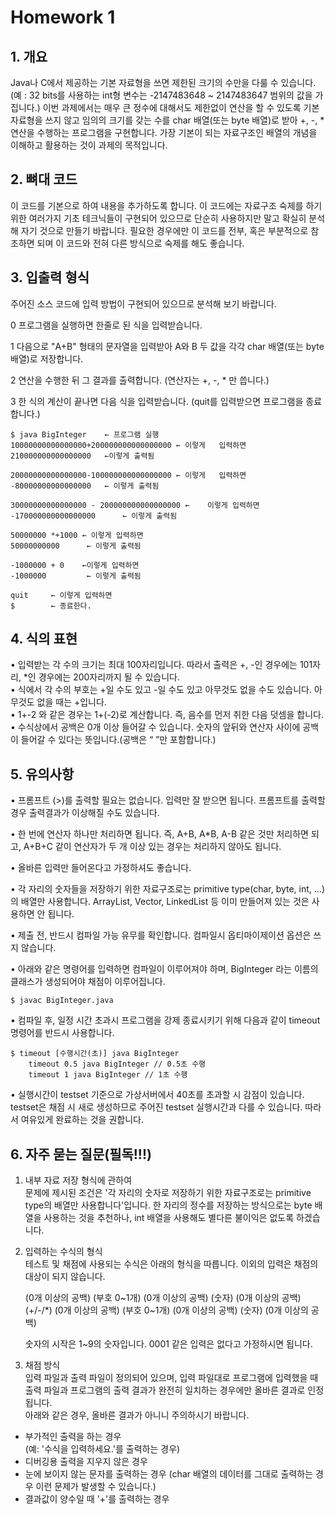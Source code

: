 # Homework 1
## 1. 개요

Java나 C에서 제공하는 기본 자료형을 쓰면 제한된 크기의 수만을 다룰 수 있습니다. (예 : 32 bits를 사용하는 int형 변수는 -2147483648 ~ 2147483647 범위의 값을 가집니다.) 이번 과제에서는 매우 큰 정수에 대해서도 제한없이 연산을 할 수 있도록 기본 자료형을 쓰지 않고 임의의 크기를 갖는 수를 char 배열(또는 byte 배열)로 받아 +, -, * 연산을 수행하는 프로그램을 구현합니다. 가장 기본이 되는 자료구조인 배열의 개념을 이해하고 활용하는 것이 과제의 목적입니다.


## 2. 뼈대 코드

이 코드를 기본으로 하여 내용을 추가하도록 합니다. 이 코드에는 자료구조 숙제를 하기 위한 여러가지 기초 테크닉들이 구현되어 있으므로 단순히 사용하지만 말고 확실히 분석해 자기 것으로 만들기 바랍니다. 필요한 경우에만 이 코드를 전부, 혹은 부분적으로 참조하면 되며 이 코드와 전혀 다른 방식으로 숙제를 해도 좋습니다.


## 3. 입출력 형식

주어진 소스 코드에 입력 방법이 구현되어 있으므로 분석해 보기 바랍니다.

0 프로그램을 실행하면 한줄로 된 식을 입력받습니다.

1 다음으로 "A+B" 형태의 문자열을 입력받아 A와 B 두 값을 각각 char 배열(또는 byte 배열)로 저장합니다.

2 연산을 수행한 뒤 그 결과를 출력합니다. (연산자는 +, -, * 만 씁니다.)

3 한 식의 계산이 끝나면 다음 식을 입력받습니다. (quit를 입력받으면 프로그램을 종료합니다.)

    $ java BigInteger 	 ← 프로그램 실행
    10000000000000000+200000000000000000 ← 이렇게   입력하면
    210000000000000000 	 ←이렇게 출력됨

    20000000000000000-100000000000000000 ← 이렇게   입력하면
    -80000000000000000 	 ← 이렇게 출력됨

    30000000000000000 - 200000000000000000 ←    이렇게 입력하면
    -170000000000000000 	 ← 이렇게 출력됨

    50000000 *+1000 ← 이렇게 입력하면
    50000000000 	 ← 이렇게 출력됨

    -1000000 + 0 	←이렇게 입력하면
    -1000000 	 	 ← 이렇게 출력됨

    quit 	 ← 이렇게 입력하면
    $ 		 ← 종료한다.


## 4. 식의 표현

• 입력받는 각 수의 크기는 최대 100자리입니다. 따라서 출력은 +, -인 경우에는 101자리, *인 경우에는 200자리까지 될 수 있습니다.       
• 식에서 각 수의 부호는 +일 수도 있고 -일 수도 있고 아무것도 없을 수도 있습니다. 아무것도 없을 때는 +입니다.        
• 1+-2 와 같은 경우는 1+(-2)로 계산합니다. 즉, 음수를 먼저 취한 다음 덧셈을 합니다.     
• 수식상에서 공백은 0개 이상 들어갈 수 있습니다. 숫자의 앞뒤와 연산자 사이에 공백이 들어갈 수 있다는 뜻입니다.(공백은 “ ”만 포함합니다.)


## 5. 유의사항

• 프롬프트 (>)를 출력할 필요는 없습니다. 입력만 잘 받으면 됩니다. 프롬프트를 출력할 경우 출력결과가 이상해질 수도 있습니다.

• 한 번에 연산자 하나만 처리하면 됩니다. 즉, A+B, A*B, A-B 같은 것만 처리하면 되고, A+B+C 같이 연산자가 두 개 이상 있는 경우는 처리하지 않아도 됩니다.

• 올바른 입력만 들어온다고 가정하셔도 좋습니다.

• 각 자리의 숫자들을 저장하기 위한 자료구조로는 primitive type(char, byte, int, ...)의 배열만 사용합니다. ArrayList, Vector, LinkedList 등 이미 만들어져 있는 것은 사용하면 안 됩니다.

• 제출 전, 반드시 컴파일 가능 유무를 확인합니다. 컴파일시 옵티마이제이션 옵션은 쓰지 않습니다. 

• 아래와 같은 명령어를 입력하면 컴파일이 이루어져야 하며, BigInteger 라는 이름의 클래스가 생성되어야 채점이 이루어집니다.

	$ javac BigInteger.java
	
• 컴파일 후, 일정 시간 초과시 프로그램을 강제 종료시키기 위해 다음과 같이 timeout 명령어를 반드시 사용합니다.

	$ timeout [수행시간(초)] java BigInteger
		timeout 0.5 java BigInteger // 0.5초 수행
		timeout 1 java BigInteger // 1초 수행

• 실행시간이 testset 기준으로 가상서버에서 40초를 초과할 시 감점이 있습니다. testset은 채점 시 새로 생성하므로 주어진 testset 실행시간과 다를 수 있습니다. 따라서 여유있게 완료하는 것을 권합니다.

## 6. 자주 묻는 질문(필독!!!)

1)	내부 자료 저장 형식에 관하여        
 문제에 제시된 조건은 '각 자리의 숫자로 저장하기 위한 자료구조로는 primitive type의 배열만 사용합니다'입니다.
한 자리의 정수를 저장하는 방식으로는 byte 배열을 사용하는 것을 추천하나, int 배열을 사용해도 별다른 불이익은 없도록 하겠습니다.

2)	입력하는 수식의 형식        
 테스트 및 채점에 사용되는 수식은 아래의 형식을 따릅니다.       이외의 입력은 채점의 대상이 되지 않습니다.    

    (0개 이상의 공백) (부호 0\~1개) (0개 이상의 공백) (숫자) (0개 이상의 공백) (+/-/*) (0개 이상의 공백) (부호 0\~1개) (0개 이상의 공백) (숫자) (0개 이상의 공백)     

    숫자의 시작은 1~9의 숫자입니다. 0001 같은 입력은 없다고 가정하시면 됩니다.

3)	채점 방식       
 입력 파일과 출력 파일이 정의되어 있으며, 입력 파일대로 프로그램에 입력했을 때 출력 파일과 프로그램의 출력 결과가 완전히 일치하는 경우에만 올바른 결과로 인정됩니다.        
아래와 같은 경우, 올바른 결과가 아니니 주의하시기 바랍니다.
-	부가적인 출력을 하는 경우       
(예: '수식을 입력하세요.'를 출력하는 경우)      
-	디버깅용 출력을 지우지 않은 경우        
-	눈에 보이지 않는 문자를 출력하는 경우 (char 배열의 데이터를 그대로 출력하는 경우 이런 문제가 발생할 수 있습니다.)       
-	결과값이 양수일 때 '+'를 출력하는 경우      

